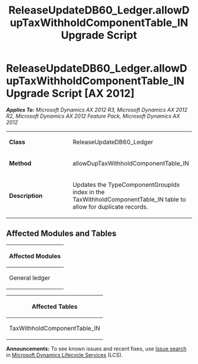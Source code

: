 ﻿---
title: ReleaseUpdateDB60_Ledger.allowDupTaxWithholdComponentTable_IN Upgrade Script
TOCTitle: ReleaseUpdateDB60_Ledger.allowDupTaxWithholdComponentTable_IN Upgrade Script
ms:assetid: 57b59667-26da-f431-993c-8c8bc37a142f
ms:mtpsurl: https://msdn.microsoft.com/en-us/library/JJ736234(v=AX.60)
ms:contentKeyID: 49708410
ms.date: 05/18/2015
mtps_version: v=AX.60
---

# ReleaseUpdateDB60\_Ledger.allowDupTaxWithholdComponentTable\_IN Upgrade Script [AX 2012]


_**Applies To:** Microsoft Dynamics AX 2012 R3, Microsoft Dynamics AX 2012 R2, Microsoft Dynamics AX 2012 Feature Pack, Microsoft Dynamics AX 2012_

<table>
<colgroup>
<col style="width: 50%" />
<col style="width: 50%" />
</colgroup>
<tbody>
<tr class="odd">
<td><p><strong>Class</strong></p></td>
<td><p>ReleaseUpdateDB60_Ledger</p></td>
</tr>
<tr class="even">
<td><p><strong>Method</strong></p></td>
<td><p>allowDupTaxWithholdComponentTable_IN</p></td>
</tr>
<tr class="odd">
<td><p><strong>Description</strong></p></td>
<td><p>Updates the TypeComponentGroupIdx index in the TaxWithholdComponentTable_IN table to allow for duplicate records.</p></td>
</tr>
</tbody>
</table>


## Affected Modules and Tables

<table>
<colgroup>
<col style="width: 100%" />
</colgroup>
<thead>
<tr class="header">
<th><p>Affected Modules</p></th>
</tr>
</thead>
<tbody>
<tr class="odd">
<td><p>General ledger</p></td>
</tr>
</tbody>
</table>


<table>
<colgroup>
<col style="width: 100%" />
</colgroup>
<thead>
<tr class="header">
<th><p>Affected Tables</p></th>
</tr>
</thead>
<tbody>
<tr class="odd">
<td><p>TaxWithholdComponentTable_IN</p></td>
</tr>
</tbody>
</table>

  
**Announcements:** To see known issues and recent fixes, use [Issue search](http://go.microsoft.com/fwlink/?linkid=389258) in [Microsoft Dynamics Lifecycle Services](http://go.microsoft.com/fwlink/?linkid=306505) (LCS).

